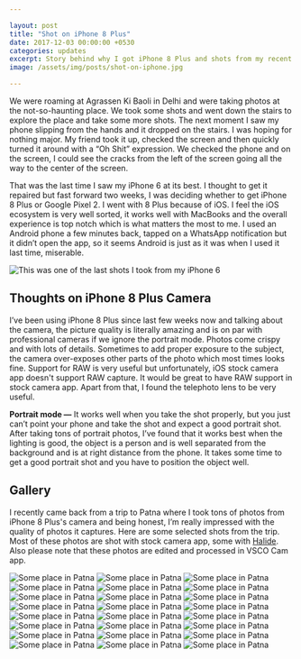 ```yaml
---

layout: post
title: "Shot on iPhone 8 Plus"
date: 2017-12-03 00:00:00 +0530
categories: updates
excerpt: Story behind why I got iPhone 8 Plus and shots from my recent trip to Patna
image: /assets/img/posts/shot-on-iphone.jpg

---
```


We were roaming at Agrassen Ki Baoli in Delhi and were taking photos at the not-so-haunting place. We took some shots and went down the stairs to explore the place and take some more shots. The next moment I saw my phone slipping from the hands and it dropped on the stairs. I was hoping for nothing major. My friend took it up, checked the screen and then quickly turned it around with a “Oh Shit” expression. We checked the phone and on the screen, I could see the cracks from the left of the screen going all the way to the center of the screen. 

That was the last time I saw my iPhone 6 at its best. I thought to get it repaired but fast forward two weeks, I was deciding whether to get iPhone 8 Plus or Google Pixel 2. I went with 8 Plus because of iOS. I feel the iOS ecosystem is very well sorted, it works well with MacBooks and the overall experience is top notch which is what matters the most to me. I used an Android phone a few minutes back, tapped on a WhatsApp notification but it didn’t open the app, so it seems Android is just as it was when I used it last time, miserable. 

![This was one of the last shots I took from my iPhone 6](/images/posts/8-plus-shots/iphone-8-plus-unboxing.jpg)

## Thoughts on iPhone 8 Plus Camera

I’ve been using iPhone 8 Plus since last few weeks now and talking about the camera, the picture quality is literally amazing and is on par with professional cameras if we ignore the portrait mode. Photos come crispy and with lots of details. Sometimes to add proper exposure to the subject, the camera over-exposes other parts of the photo which most times looks fine. Support for RAW is very useful but unfortunately, iOS stock camera app doesn't support RAW capture. It would be great to have RAW support in stock camera app. Apart from that, I found the telephoto lens to be very useful.

**Portrait mode —** It works well when you take the shot properly, but you just can’t point your phone and take the shot and expect a good portrait shot. After taking tons of portrait photos, I’ve found that it works best when the lighting is good, the object is a person and is well separated from the background and is at right distance from the phone. It takes some time to get a good portrait shot and you have to position the object well. 

## Gallery

I recently came back from a trip to Patna where I took tons of photos from iPhone 8 Plus's camera and being honest, I’m really impressed with the quality of photos it captures. Here are some selected shots from the trip. Most of these photos are shot with stock camera app, some with [Halide](https://itunes.apple.com/us/app/halide-raw-manual-camera/id885697368?mt=8&at=1l3v6DZ). Also please note that these photos are edited and processed in VSCO Cam app. 

![Some place in Patna](/images/posts/8-plus-shots/photo-1.jpg)
![Some place in Patna](/images/posts/8-plus-shots/photo-2.jpg)
![Some place in Patna](/images/posts/8-plus-shots/photo-3.jpg)
![Some place in Patna](/images/posts/8-plus-shots/photo-4.jpg)
![Some place in Patna](/images/posts/8-plus-shots/photo-5.jpg)
![Some place in Patna](/images/posts/8-plus-shots/photo-6.jpg)
![Some place in Patna](/images/posts/8-plus-shots/photo-7.jpg)
![Some place in Patna](/images/posts/8-plus-shots/photo-8.jpg)
![Some place in Patna](/images/posts/8-plus-shots/photo-9.jpg)
![Some place in Patna](/images/posts/8-plus-shots/photo-10.jpg)
![Some place in Patna](/images/posts/8-plus-shots/photo-11.jpg)
![Some place in Patna](/images/posts/8-plus-shots/photo-12.jpg)
![Some place in Patna](/images/posts/8-plus-shots/photo-13.jpg)
![Some place in Patna](/images/posts/8-plus-shots/photo-14.jpg)
![Some place in Patna](/images/posts/8-plus-shots/photo-15.jpg)
![Some place in Patna](/images/posts/8-plus-shots/photo-16.jpg)
![Some place in Patna](/images/posts/8-plus-shots/photo-17.jpg)
![Some place in Patna](/images/posts/8-plus-shots/photo-18.jpg)
![Some place in Patna](/images/posts/8-plus-shots/photo-19.jpg)
![Some place in Patna](/images/posts/8-plus-shots/photo-20.jpg)
![Some place in Patna](/images/posts/8-plus-shots/photo-21.jpg)
![Some place in Patna](/images/posts/8-plus-shots/photo-22.jpg)
![Some place in Patna](/images/posts/8-plus-shots/photo-23.jpg)
![Some place in Patna](/images/posts/8-plus-shots/photo-24.jpg)
